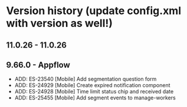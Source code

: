 # Version history (update config.xml with version as well!)

<!-- version placeholder -->
## 11.0.26 - 11.0.26


## 9.66.0 - Appflow
* ADD: ES-23540 [Mobile] Add segmentation question form
* ADD: ES-24929 [Mobile] Create expired notification component
* ADD: ES-24928 [Mobile] Time limit status chip and received date
* ADD: ES-25455 [Mobile] Add segment events to manage-workers